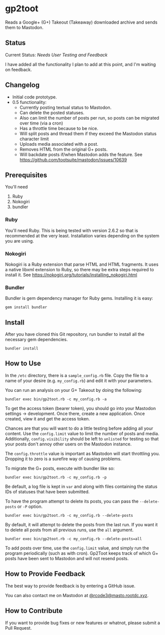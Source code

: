 # gp2toot

Reads a Google+ (G+) Takeout (Takeaway) downloaded archive and sends them to Mastodon.

## Status

Current Status: *Needs User Testing and Feedback*

I have added all the functionality I plan to add at this point, and I'm waiting on feedback.

## Changelog

* Initial code prototype.
* 0.5 functionality:
  * Currently posting textual status to Mastodon.
  * Can delete the posted statuses.
  * Also can limit the number of posts per run, so posts can be migrated over time (via a cron)
  * Has a throttle time because to be nice.
  * Will split posts and thread them if they exceed the Mastodon status character limit
  * Uploads media associated with a post.
  * Removes HTML from the original G+ posts.
  * Will backdate posts if/when Mastodon adds the feature. See https://github.com/tootsuite/mastodon/issues/10639

## Prerequisites

You'll need
1. Ruby
2. Nokogiri
3. bundler

### Ruby
You'll need Ruby. This is being tested with version 2.6.2 so that is recommended at the very least. Installation varies depending on the system you are using.

### Nokogiri
Nokogiri is a Ruby extension that parse HTML and HTML fragments. It uses a native libxml extension to Ruby, so there may be extra steps required to install it. See https://nokogiri.org/tutorials/installing_nokogiri.html

### Bundler
Bundler is gem dependency manager for Ruby gems. Installing it is easy:

~~~
gem install bundler
~~~

## Install

After you have cloned this Git repository, run bundler to install all the necessary gem dependencies.

~~~
bundler install
~~~

## How to Use

In the `/etc` directory, there is a `sample_config.rb` file. Copy the file to a name of your desire (e.g. `my_config.rb`) and edit it with your parameters.

You can run an analysis on your G+ Takeout by doing the following:

~~~
bundler exec bin/gp2toot.rb -c my_config.rb -a
~~~

To get the access token (bearer token), you should go into your Mastodon settings -> development. Once there, create a new application. Once created, view it and get the access token.

Chances are that you will want to do a little testing before adding all your content. Use the `config.limit` value to limit the number of posts and media. Additionally, `config.visibility` should be left to `unlisted` for testing so that your posts don't annoy other users on the Mastodon instance.

The `config.throttle` value is important as Mastodon will start throttling you. Dropping it to zero is a surefire way of causing problems.

To migrate the G+ posts, execute with bundler like so:

~~~
bundler exec bin/gp2toot.rb -c my_config.rb -p
~~~

Be default, a log file is kept in `var` and along with files containing the status IDs of statuses that have been submitted.

To have the program attempt to delete its posts, you can pass the `--delete-posts` or `-P` option.

~~~
bundler exec bin/gp2toot.rb -c my_config.rb --delete-posts
~~~

By default, it will attempt to delete the posts from the last run. If you want it to delete all posts from all previous runs, use the `all` argument.

~~~
bundler exec bin/gp2toot.rb -c my_config.rb --delete-posts=all
~~~

To add posts over time, use the `config.limit` value, and simply run the program periodically (such as with cron). Gp2Toot keeps track of which G+ posts have been sent to Mastodon and will not resend posts.

## How to Provide Feedback

The best way to provide feedback is by entering a GitHub issue.

You can also contact me on Mastodon at [@rcode3@masto.rootdc.xyz](https://masto.rootdc.xyz/@rcode3).

## How to Contribute

If you want to provide bug fixes or new features or whatnot, please submit a Pull Request.